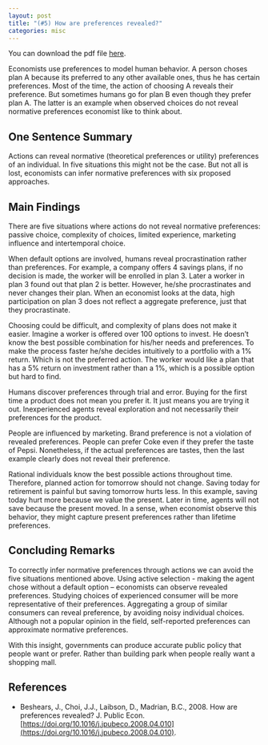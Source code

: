 ```yaml
---
layout: post
title: "(#5) How are preferences revealed?"
categories: misc
---
```


You can download the pdf file [here](https://jjgecon.github.io/files/opecon_pdfs/5.pdf).

Economists use preferences to model human behavior. A person choses plan A because its preferred to any other available ones, thus he has certain preferences. Most of the time, the action of choosing A reveals their preference. But sometimes humans go for plan B even though they prefer plan A. The latter is an example when observed choices do not reveal normative preferences economist like to think about.

## One Sentence Summary

Actions can reveal normative (theoretical preferences or utility) preferences of an individual. In five situations this might not be the case. But not all is lost, economists can infer normative preferences with six proposed approaches.

## Main Findings

There are five situations where actions do not reveal normative preferences: passive choice, complexity of choices, limited experience, marketing influence and intertemporal choice.

When default options are involved, humans reveal procrastination rather than preferences. For example, a company offers 4 savings plans, if no decision is made, the worker will be enrolled in plan 3. Later a worker in plan 3 found out that plan 2 is better. However, he/she procrastinates and never changes their plan. When an economist looks at the data, high participation on plan 3 does not reflect a aggregate preference, just that they procrastinate.

Choosing could be difficult, and complexity of plans does not make it easier. Imagine a worker is offered over 100 options to invest. He doesn’t know the best possible combination for his/her needs and preferences. To make the process faster he/she decides intuitively to a portfolio with a 1% return. Which is not the preferred action. The worker would like a plan that has a 5% return on investment rather than a 1%, which is a possible option but hard to find.

Humans discover preferences through trial and error. Buying for the first time a product does not mean you prefer it. It just means you are trying it out. Inexperienced agents reveal exploration and not necessarily their preferences for the product.

People are influenced by marketing. Brand preference is not a violation of revealed preferences. People can prefer Coke even if they prefer the taste of Pepsi. Nonetheless, if the actual preferences are tastes, then the last example clearly does not reveal their preference.

Rational individuals know the best possible actions throughout time. Therefore, planned action for tomorrow should not change. Saving today for retirement is painful but saving tomorrow hurts less. In this example, saving today hurt more because we value the present. Later in time, agents will not save because the present moved. In a sense, when economist observe this behavior, they might capture present preferences rather than lifetime preferences.

## Concluding Remarks

To correctly infer normative preferences through actions we can avoid the five situations mentioned above. Using active selection - making the agent chose without a default option – economists can observe revealed preferences. Studying choices of experienced consumer will be more representative of their preferences. Aggregating a group of similar consumers can reveal preference, by avoiding noisy individual choices. Although not a popular opinion in the field, self-reported preferences can approximate normative preferences.

With this insight, governments can produce accurate public policy that people want or prefer. Rather than building park when people really want a shopping mall.

## References

* Beshears, J., Choi, J.J., Laibson, D., Madrian, B.C., 2008. How are preferences revealed? J. Public Econ. [https://doi.org/10.1016/j.jpubeco.2008.04.010](https://doi.org/10.1016/j.jpubeco.2008.04.010).


